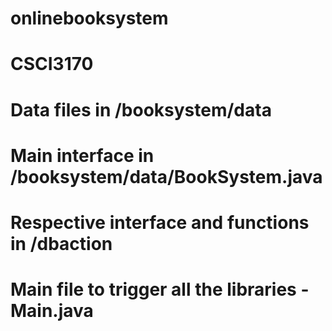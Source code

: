 # onlinebooksystem
# CSCI3170

# Data files in /booksystem/data
# Main interface in /booksystem/data/BookSystem.java
# Respective interface and functions in /dbaction
# Main file to trigger all the libraries - Main.java

